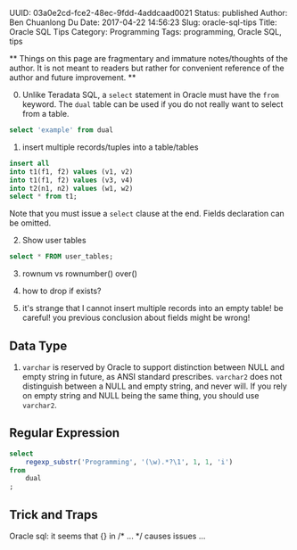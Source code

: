 UUID: 03a0e2cd-fce2-48ec-9fdd-4addcaad0021
Status: published
Author: Ben Chuanlong Du
Date: 2017-04-22 14:56:23
Slug: oracle-sql-tips
Title: Oracle SQL Tips
Category: Programming
Tags: programming, Oracle SQL, tips

**
Things on this page are fragmentary and immature notes/thoughts of the author. 
It is not meant to readers but rather for convenient reference of the author and future improvement.
**
 

0. Unlike Teradata SQL, 
a `select` statement in Oracle must have the `from` keyword. 
The `dual` table can be used if you do not really want to select from a table.
```SQL
select 'example' from dual
```

1. insert multiple records/tuples into a table/tables
```SQL
insert all
into t1(f1, f2) values (v1, v2)
into t1(f1, f2) values (v3, v4)
into t2(n1, n2) values (w1, w2)
select * from t1;
```
Note that you must issue a `select` clause at the end.
Fields declaration can be omitted. 

2. Show user tables
```SQL
select * FROM user_tables;
```

3. rownum vs rownumber() over() 

3. how to drop if exists?

4. it's strange that I cannot insert multiple records into an empty table!
be careful! you previous conclusion about fields might be wrong!

## Data Type

1. `varchar` is reserved by Oracle to support distinction 
between NULL and empty string in future, 
as ANSI standard prescribes.
`varchar2` does not distinguish between a NULL and empty string, 
and never will.
If you rely on empty string and NULL being the same thing, 
you should use `varchar2`.

## Regular Expression
```SQL
select
    regexp_substr('Programming', '(\w).*?\1', 1, 1, 'i')
from
    dual
;
```

## Trick and Traps

Oracle sql: it seems that {} in /* ... */ causes issues ...
